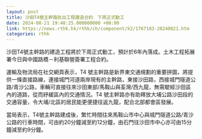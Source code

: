 ```yaml
---
layout: post
title: 沙田T4號主幹路批出工程建造合約　下周正式動工
date: 2024-08-21 19:48:25.000000000 +08:00
link: https://news.rthk.hk/rthk/ch/component/k2/1767103-20240821.htm
categories: rthk
---
```


沙田T4號主幹路的建造工程將於下周正式動工，預計於6年內落成。土木工程拓展署今日與中國路橋－利基聯營簽署工程合約。

運輸及物流局在社交網頁表示，T4 號主幹路是新界東交通規劃的重要拼圖，將提供一條直接路線，連接城門河道兩岸現有的主幹路，東接沙田路，西接城門隧道公路/青沙公路，車輛可直接往來沙田東部/馬鞍山與荃灣/西九龍，無需駛經沙田區內的道路，從而紓緩區內的交通情況。T4 號主幹路亦有助釋放大埔公路沙田段的交通容量，令大埔/北區的居民能更便捷往返九龍，配合北部都會區發展。

當局表示，T4號主幹路建成後，繁忙時間往來馬鞍山市中心與城門隧道公路/青沙公路的行車時間，可由約20分鐘減至約12分鐘，由石門往沙田市中心亦可由15分鐘減至約9分鐘。
